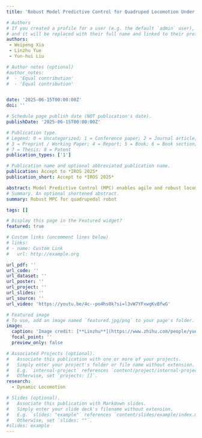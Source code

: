 ```yaml
---
title: 'Robust Model Predictive Control for Quadruped Locomotion Under Model Uncertainties and External Disturbances'

# Authors
# If you created a profile for a user (e.g. the default `admin` user), write the username (folder name) here
# and it will be replaced with their full name and linked to their profile.
authors:
 - Weipeng Xia
 - Linzhu Yue
 - Yun-hui Liu

# Author notes (optional)
#author_notes:
#  - 'Equal contribution'
#  - 'Equal contribution'


date: '2025-06-15T00:00:00Z'
doi: ''

# Schedule page publish date (NOT publication's date).
publishDate: '2025-06-15T00:00:00Z'

# Publication type.
# Legend: 0 = Uncategorized; 1 = Conference paper; 2 = Journal article;
# 3 = Preprint / Working Paper; 4 = Report; 5 = Book; 6 = Book section;
# 7 = Thesis; 8 = Patent
publication_types: ['1']

# Publication name and optional abbreviated publication name.
publication: Accept to *IROS 2025*
publication_short: Accept to *IROS 2025*

abstract: Model Predictive Control (MPC) enables agile and robust locomotion in quadruped robots but is sensitive to model uncertainties and environmental variations. This paper presents a Tube-based Robust MPC (TR-MPC) framework for quadruped locomotion under uncertainties, modeled as parameter mismatches and additive disturbances. TR-MPC constructs an Invariant Ellipsoid to bound errors induced by uncertainties, ensuring convergent error trajectories. A Semi-Definite Programming (SDP) problem with Linear Matrix Inequality (LMI) constraints is solved offline to minimize the ellipsoid size, while a linear feedback term stabilizes error dynamics, guaranteeing stability within uncertainty bounds. Simulations and experiments demonstrate TR-MPC’s robustness, the robot achieves stable trotting under a 14 kg load (123\% of its weight) and recovers from a 1.4 m/s impact while carrying 10 kg (88\% of its weight). This framework significantly enhances robustness in dynamic and uncertain environments.
# Summary. An optional shortened abstract.
summary: Robust MPC for quadrupedal robot

tags: []

# Display this page in the Featured widget?
featured: true

# Custom links (uncomment lines below)
# links:
# - name: Custom Link
#   url: http://example.org

url_pdf: ''
url_code: ''
url_dataset: ''
url_poster: ''
url_project: ''
url_slides: ''
url_source: ''
url_video: 'https://youtu.be/4c--po4hs0k?si=l3vW7YFxwgKvBfwG'

# Featured image
# To use, add an image named `featured.jpg/png` to your page's folder.
image:
  caption: 'Image credit: [**Linzhu**](https://www.zhihu.com/people/yuexiaozhu)'
  focal_point: ''
  preview_only: false

# Associated Projects (optional).
#   Associate this publication with one or more of your projects.
#   Simply enter your project's folder or file name without extension.
#   E.g. `internal-project` references `content/project/internal-project/index.md`.
#   Otherwise, set `projects: []`.
research:
  - Dynamic Locomotion 

# Slides (optional).
#   Associate this publication with Markdown slides.
#   Simply enter your slide deck's filename without extension.
#   E.g. `slides: "example"` references `content/slides/example/index.md`.
#   Otherwise, set `slides: ""`.
#slides: example
---
```

